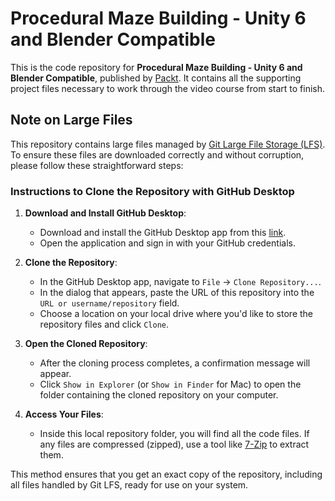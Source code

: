 # Procedural Maze Building - Unity 6 and Blender Compatible
This is the code repository for **Procedural Maze Building - Unity 6 and Blender Compatible**, published by [Packt](https://www.packtpub.com/?utm_source=github). It contains all the supporting project files necessary to work through the video course from start to finish.


## Note on Large Files

This repository contains large files managed by [Git Large File Storage (LFS)](https://git-lfs.github.com/). To ensure these files are downloaded correctly and without corruption, please follow these straightforward steps:

### Instructions to Clone the Repository with GitHub Desktop

1.  **Download and Install GitHub Desktop**:
    
    -   Download and install the GitHub Desktop app from this [link](https://desktop.github.com/?ref_cta=download+desktop&ref_loc=installing+github+desktop&ref_page=docs).
    -   Open the application and sign in with your GitHub credentials.
2.  **Clone the Repository**:
    
    -   In the GitHub Desktop app, navigate to `File` -> `Clone Repository...`.
    -   In the dialog that appears, paste the URL of this repository into the `URL or username/repository` field.
    -   Choose a location on your local drive where you'd like to store the repository files and click `Clone`.
3.  **Open the Cloned Repository**:
    
    -   After the cloning process completes, a confirmation message will appear.
    -   Click `Show in Explorer` (or `Show in Finder` for Mac) to open the folder containing the cloned repository on your computer.
4.  **Access Your Files**:
    
    -   Inside this local repository folder, you will find all the code files. If any files are compressed (zipped), use a tool like [7-Zip](https://www.7-zip.org/) to extract them.

This method ensures that you get an exact copy of the repository, including all files handled by Git LFS, ready for use on your system.

